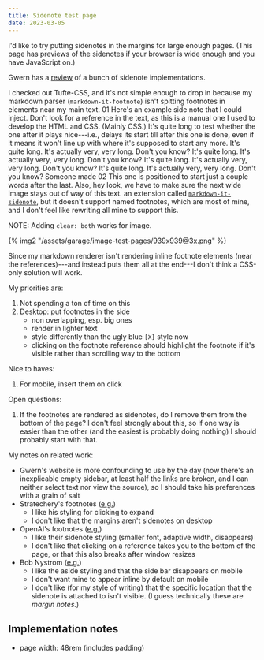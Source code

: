 ```yaml
---
title: Sidenote test page
date: 2023-03-05
---
```


I'd like to try putting sidenotes in the margins for large enough pages. (This page has previews of the sidenotes if your browser is wide enough and you have JavaScript on.)

Gwern has a [review](https://gwern.net/sidenote) of a bunch of sidenote implementations.

I checked out Tufte-CSS, and it's not simple enough to drop in because my markdown parser (`markdown-it-footnote`) isn't spitting footnotes in elements near my main text.<span class="sidenote">
<span class="sidenote-number">01</span>
Here's an example side note that I could inject.
Don't look for a reference in the text, as this is a manual one I used to develop the HTML and CSS.
(Mainly CSS.)
It's quite long to test whether the one after it plays nice---i.e., delays its start till after this one is done, even if it means it won't line up with where it's supposed to start any more.
It's quite long. It's actually very, very long. Don't you know?
It's quite long. It's actually very, very long. Don't you know?
It's quite long. It's actually very, very long. Don't you know?
It's quite long. It's actually very, very long. Don't you know?
</span> Someone made<span class="sidenote">
<span class="sidenote-number">02</span>
This one is positioned to start just a couple words after the last. Also, hey look, we have to make sure the next wide image stays out of way of this text.</span> an extension called [`markdown-it-sidenote`](https://www.npmjs.com/package/markdown-it-sidenote/v/4.1.0), but it doesn't support named footnotes, which are most of mine, and I don't feel like rewriting all mine to support this.

NOTE: Adding `clear: both` works for image.

{% img2 "/assets/garage/image-test-pages/939x939@3x.png" %}

Since my markdown renderer isn't rendering inline footnote elements (near the references)---and instead puts them all at the end---I don't think a CSS-only solution will work.

My priorities are:
1. Not spending a ton of time on this
2. Desktop: put footnotes in the side
    - non overlapping, esp. big ones
    - render in lighter text
    - style differently than the ugly blue `[X]` style now
    - clicking on the footnote reference should highlight the footnote if it's visible rather than scrolling way to the bottom

Nice to haves:
1. For mobile, insert them on click

Open questions:
1. If the footnotes are rendered as sidenotes, do I remove them from the bottom of the page? I don't feel strongly about this, so if one way is easier than the other (and the easiest is probably doing nothing) I should probably start with that.

My notes on related work:
- Gwern's website is more confounding to use by the day (now there's an inexplicable empty sidebar, at least half the links are broken, and I can neither select text nor view the source), so I should take his preferences with a grain of salt
- Stratechery's footnotes ([e.g.](https://stratechery.com/2015/beyond-disruption/))
    - I like his styling for clicking to expand
    - I don't like that the margins aren't sidenotes on desktop
- OpenAI's footnotes ([e.g.](https://openai.com/research/jukebox))
    - I like their sidenote styling (smaller font, adaptive width, disappears)
    - I don't like that clicking on a reference takes you to the bottom of the page, or that this also breaks after window resizes
- Bob Nystrom ([e.g.](https://gameprogrammingpatterns.com/double-buffer.html))
    - I like the aside styling and that the side bar disappears on mobile
    - I don't want mine to appear inline by default on mobile
    - I don't like (for my style of writing) that the specific location that the sidenote is attached to isn't visible. (I guess technically these are _margin notes._)

## Implementation notes

- page width: 48rem (includes padding)
